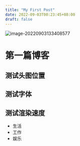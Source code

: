 ```yaml
---
title: "My First Post"
date: 2022-09-03T00:23:45+08:00
draft: false
---
```

![image-20220903133408577](my-first-post.assets/image-20220903133408577.png)

# 第一篇博客

## 测试头图位置

## 测试字体

## 测试渲染速度

* 生活
* 工作
* 娱乐
